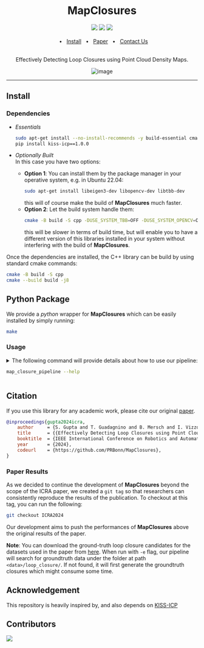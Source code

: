 <div align="center">
    <h1>MapClosures</h1>
    <a href="https://github.com/PRBonn/MapClosures/releases"><img src="https://img.shields.io/github/v/release/PRBonn/MapClosures?label=version" /></a>
    <a href="https://github.com/PRBonn/MapClosures/blob/main/LICENSE"><img src=https://img.shields.io/badge/license-MIT-green" /></a>
    <a href="https://github.com/PRBonn/MapClosures/blob/main/"><img src="https://img.shields.io/badge/Linux-FCC624?logo=linux&logoColor=black" /></a>
    <br />
    <br />
    <span>&nbsp;&nbsp;•&nbsp;&nbsp;</span>
    <a href="https://github.com/PRBonn/MapClosures/blob/main/README.md#Install">Install</a>
    <span>&nbsp;&nbsp;•&nbsp;&nbsp;</span>
    <a href=https://www.ipb.uni-bonn.de/pdfs/gupta2024icra.pdf>Paper</a>
    <span>&nbsp;&nbsp;•&nbsp;&nbsp;</span>
    <a href=https://github.com/PRBonn/MapClosures/issues>Contact Us</a>
  <br />
  <br />

Effectively Detecting Loop Closures using Point Cloud Density Maps.

<p align="center">

![image](https://github.com/PRBonn/MapClosures/assets/28734882/18d5ee54-61a9-4d9f-87f2-8aba16de0f75)
</p>
</div>
<hr />

## Install

### Dependencies
- *Essentials*
    ```sh
    sudo apt-get install --no-install-recommends -y build-essential cmake pybind11-dev python3-dev python3-pip
    pip install kiss-icp==1.0.0
    ```

- *Optionally Built* \
  In this case you have two options:
  - **Option 1**: You can install them by the package manager in your operative system, e.g. in Ubuntu 22.04:
      ```sh
      sudo apt-get install libeigen3-dev libopencv-dev libtbb-dev
      ```
      this will of course make the build of **MapClosures** much faster.
  - **Option 2**: Let the build system handle them:
      ```sh
      cmake -B build -S cpp -DUSE_SYSTEM_TBB=OFF -DUSE_SYSTEM_OPENCV=OFF -DUSE_SYSTEM_EIGEN3=OFF
      ```
      this will be slower in terms of build time, but will enable you to have a different version of this libraries installed in your system without interfering with the build of **MapClosures**.

Once the dependencies are installed, the C++ library can be build by using standard cmake commands:
```sh
cmake -B build -S cpp
cmake --build build -j8
```

## Python Package
We provide a _python_ wrapper for **MapClosures** which can be easily installed by simply running:
```sh
make
```
### Usage
<details>
<summary>
The following command will provide details about how to use our pipeline:

```sh
map_closure_pipeline --help
```
</summary>

![CLI_usage](https://github.com/PRBonn/MapClosures/assets/28734882/6dfbd767-ca63-4671-9582-3129752d0244)
</details>


## Citation

If you use this library for any academic work, please cite our original [paper](https://www.ipb.uni-bonn.de/pdfs/gupta2024icra.pdf).

```bibtex
@inproceedings{gupta2024icra,
    author     = {S. Gupta and T. Guadagnino and B. Mersch and I. Vizzo and C. Stachniss},
    title      = {{Effectively Detecting Loop Closures using Point Cloud Density Maps}},
    booktitle  = {IEEE International Conference on Robotics and Automation (ICRA)},
    year       = {2024},
    codeurl    = {https://github.com/PRBonn/MapClosures},
}
```
### Paper Results
As we decided to continue the development of **MapClosures** beyond the scope of the ICRA paper, we created a ``git tag`` so that researchers can consistently reproduce the results of the publication. To checkout at this tag, you can run the following:
```sh
git checkout ICRA2024
```
Our development aims to push the performances of **MapClosures** above the original results of the paper.

**Note**: You can download the ground-truth loop closure candidates for the datasets used in the paper from [here](https://www.ipb.uni-bonn.de/html/projects/gupta2024icra/MapClosuresGroundtruth.zip). When run with `-e` flag, our pipeline will search for groundtruth data under the folder at path `<data>/loop_closure/`. If not found, it will first generate the groundtruth closures which might consume some time.

## Acknowledgement

This repository is heavily inspired by, and also depends on [KISS-ICP](https://github.com/PRBonn/kiss-icp)

## Contributors

<a href="https://github.com/PRBonn/MapClosures/graphs/contributors">
  <img src="https://contrib.rocks/image?repo=PRBonn/MapClosures" />
</a>
